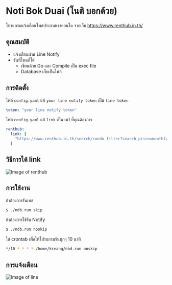 # Noti Bok Duai (โนติ บอกด้วย)

โปรแกรมแจ้งเตือนโพสประกาศเช่าคอนโด จากเว็บ https://www.renthub.in.th/

## คุณสมบัติ
* แจ้งเตือนผ่าน Line Notify
* รันที่ไหนก็ได้
	* เขียนด้วย Go และ Compile เป็น exec file
	* Database เก็บเป็นไฟล์
	
## การติดตั้ง
ไฟล์ `config.yaml` แก้ `your line notify token` เป็น `line token`
```yaml
token: "your line notify token"
```
ไฟล์ `config.yaml` แก้ `link` เป็น url ที่คุณต้องการ
```yaml
renthub:
  link: [
    "https://www.renthub.in.th/search/condo_filter?search_price=monthly&condo_monthly_price%5Bprice_range_2%5D=1&temp%5Bzone_id%5D=115&locale=th"
  ]
```

## วิธีการได้ link
![Image of renthub](https://i.ibb.co/74h5HmT/Screenshot-from-2019-06-30-20-58-42.png)

## การใช้งาน

ถ้าต้องการรันเทส
```bash
$ ./ndb.run skip
```

ถ้าต้องการใช้รัน Notify
```bash
$ ./ndb.run noskip
```

ใส่ crontab เพื่อให้โปรแกรมรันทุกๆ 10 นาที
```bash
*/10 * * * * /home/kreang/nbd.run onskip
```

## การแจ้งเตือน
![Image of line](https://i.ibb.co/8BXyKV4/DF7-A59-A3-0-F59-4-D5-E-9910-92-D0-DD719947.jpg)